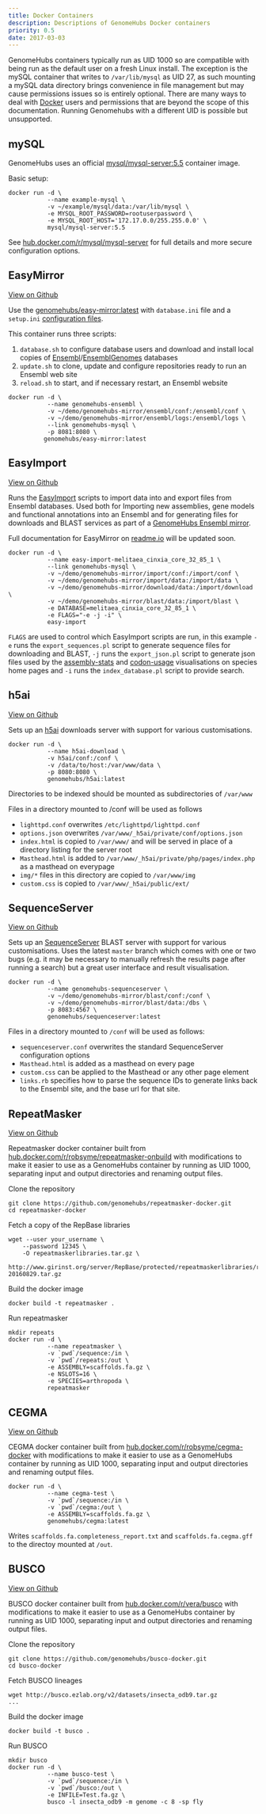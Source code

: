 ```yaml
---
title: Docker Containers
description: Descriptions of GenomeHubs Docker containers
priority: 0.5
date: 2017-03-03
---
```



GenomeHubs containers typically run as UID 1000 so are compatible with being run as the 
default user on a fresh Linux install. The exception is the mySQL container that writes to 
`/var/lib/mysql` as UID 27, as such mounting a mySQL data directory brings convenience in file 
management but may cause permissions issues so is entirely optional. There are many ways to deal 
with [Docker](http://docker.com) users and permissions that are beyond the scope of this documentation. 
Running Genomehubs with a different UID is possible but unsupported.

## mySQL

GenomeHubs uses an official [mysql/mysql-server:5.5](https://hub.docker.com/r/mysql/mysql-server/) container image.

Basic setup:

```
docker run -d \
           --name example-mysql \
           -v ~/example/mysql/data:/var/lib/mysql \
           -e MYSQL_ROOT_PASSWORD=rootuserpassword \
           -e MYSQL_ROOT_HOST='172.17.0.0/255.255.0.0' \
           mysql/mysql-server:5.5
```

See [hub.docker.com/r/mysql/mysql-server](https://hub.docker.com/r/mysql/mysql-server/) for full 
details and more secure configuration options.

## EasyMirror

[View on Github](https://github.com/genomehubs/easy-mirror-docker)

Use the [genomehubs/easy-mirror:latest](https://hub.docker.com/r/genomehubs/easy-mirror/) with
`database.ini` file and a `setup.ini` [configuration files](http://genomehubs.org/documentation/mirror-configuration/).

This container runs three scripts:

1. `database.sh` to configure database users and download and install local copies of [Ensembl](http://ensembl.org)/[EnsemblGenomes](http://ensemblgenomes.org)
   databases
2. `update.sh` to clone, update and configure repositories ready to run an Ensembl web site
3. `reload.sh` to start, and if necessary restart, an Ensembl website

```
docker run -d \
           --name genomehubs-ensembl \
           -v ~/demo/genomehubs-mirror/ensembl/conf:/ensembl/conf \
           -v ~/demo/genomehubs-mirror/ensembl/logs:/ensembl/logs \
           --link genomehubs-mysql \
           -p 8081:8080 \
          genomehubs/easy-mirror:latest
```

## EasyImport

[View on Github](https://github.com/genomehubs/easy-import-docker)

Runs the [EasyImport](https://github.com/genomehubs/easy-import) scripts to import data into and export files from
Ensembl databases. Used both for Importing new assemblies, gene models and functional annotations into 
an Ensembl and for generating files for downloads and BLAST services as part of a
[GenomeHubs Ensembl mirror](http://genomehubs.org/documentation/mirror-setup-part-ii/).

Full documentation for EasyMirror on [readme.io](http://easy-import.readme.io) will be updated soon.

```
docker run -d \
           --name easy-import-melitaea_cinxia_core_32_85_1 \
           --link genomehubs-mysql \
           -v ~/demo/genomehubs-mirror/import/conf:/import/conf \
           -v ~/demo/genomehubs-mirror/import/data:/import/data \
           -v ~/demo/genomehubs-mirror/download/data:/import/download \
           -v ~/demo/genomehubs-mirror/blast/data:/import/blast \
           -e DATABASE=melitaea_cinxia_core_32_85_1 \
           -e FLAGS="-e -j -i" \
           easy-import
```

`FLAGS` are used to control which EasyImport scripts are run, in this example `-e` runs the
`export_sequences.pl` script to generate sequence files for downloading and BLAST, `-j` runs the
`export_json.pl` script to generate json files used by the [assembly-stats](https://github.com/rjchallis/assembly-stats)
and [codon-usage](https://github.com/rjchallis/codon-usage) visualisations on species
home pages and `-i` runs the `index_database.pl` script to provide search.

## h5ai

[View on Github](https://github.com/genomehubs/h5ai-docker)

Sets up an [h5ai](https://larsjung.de/h5ai/) downloads server with support for various 
customisations.

```
docker run -d \
           --name h5ai-download \
           -v h5ai/conf:/conf \
           -v /data/to/host:/var/www/data \
           -p 8080:8080 \
           genomehubs/h5ai:latest
```

Directories to be indexed should be mounted as subdirectories of ``/var/www``

Files in a directory mounted to /conf will be used as follows
- ``lighttpd.conf`` overwrites ``/etc/lighttpd/lighttpd.conf`` 
- ``options.json`` overwrites ``/var/www/_h5ai/private/conf/options.json``
- ``index.html`` is copied to ``/var/www/`` and will be served in place of a directory listing for the server root
- ``Masthead.html`` is added to ``/var/www/_h5ai/private/php/pages/index.php`` as a masthead on everypage
- ``img/*`` files in this directory are copied to ``/var/www/img`` 
- ``custom.css`` is copied to ``/var/www/_h5ai/public/ext/``


## SequenceServer

[View on Github](https://github.com/genomehubs/sequenceserver-docker)

Sets up an [SequenceServer](https://sequenceserver.com) BLAST server with support for various 
customisations. Uses the latest `master` branch which comes with one or two bugs (e.g. 
it may be necessary to manually refresh the results page after running a search) but a
great user interface and result visualisation.  

```
docker run -d \
           --name genomehubs-sequenceserver \
           -v ~/demo/genomehubs-mirror/blast/conf:/conf \
           -v ~/demo/genomehubs-mirror/blast/data:/dbs \
           -p 8083:4567 \
           genomehubs/sequenceserver:latest
```

Files in a directory mounted to `/conf` will be used as follows:
- ``sequenceserver.conf`` overwrites the standard SequenceServer configuration options
- ``Masthead.html`` is added as a masthead on every page
- ``custom.css`` can be applied to the Masthead or any other page element
- ``links.rb`` specifies how to parse the sequence IDs to generate links back to the Ensembl 
  site, and the base url for that site.


## RepeatMasker

[View on Github](https://github.com/genomehubs/repeatmasker-docker)

Repeatmasker docker container built from [hub.docker.com/r/robsyme/repeatmasker-onbuild](https://hub.docker.com/r/robsyme/repeatmasker-onbuild/)
with modifications to make it easier to use as a GenomeHubs container by running as UID 1000, separating input and output 
directories and renaming output files.

Clone the repository

```
git clone https://github.com/genomehubs/repeatmasker-docker.git
cd repeatmasker-docker
```

Fetch a copy of the RepBase libraries

```
wget --user your_username \
    --password 12345 \
    -O repeatmaskerlibraries.tar.gz \
    http://www.girinst.org/server/RepBase/protected/repeatmaskerlibraries/repeatmaskerlibraries-20160829.tar.gz

```

Build the docker image

```
docker build -t repeatmasker .
```

Run repeatmasker

```
mkdir repeats
docker run -d \
           --name repeatmasker \
           -v `pwd`/sequence:/in \
           -v `pwd`/repeats:/out \
           -e ASSEMBLY=scaffolds.fa.gz \
           -e NSLOTS=16 \
           -e SPECIES=arthropoda \
           repeatmasker
```

## CEGMA

[View on Github](https://github.com/genomehubs/cegma-docker)

CEGMA docker container built from [hub.docker.com/r/robsyme/cegma-docker](https://hub.docker.com/r/robsyme/cegma-docker/)
with modifications to make it easier to use as a GenomeHubs container by running as UID 1000, separating input and output 
directories and renaming output files.

```
docker run -d \
           --name cegma-test \
           -v `pwd`/sequence:/in \
           -v `pwd`/cegma:/out \
           -e ASSEMBLY=scaffolds.fa.gz \
           genomehubs/cegma:latest
```

Writes `scaffolds.fa.completeness_report.txt` and `scaffolds.fa.cegma.gff` to the directoy mounted at `/out`.

## BUSCO

[View on Github](https://github.com/genomehubs/busco-docker)

BUSCO docker container built from [hub.docker.com/r/vera/busco](https://hub.docker.com/r/vera/busco/)
with modifications to make it easier to use as a GenomeHubs container by running as UID 1000, separating input and output 
directories and renaming output files.

Clone the repository

```
git clone https://github.com/genomehubs/busco-docker.git
cd busco-docker
```

Fetch BUSCO lineages

```
wget http://busco.ezlab.org/v2/datasets/insecta_odb9.tar.gz
...
```

Build the docker image

```
docker build -t busco .
```

Run BUSCO

```
mkdir busco
docker run -d \
           --name busco-test \
           -v `pwd`/sequence:/in \
           -v `pwd`/busco:/out \
           -e INFILE=Test.fa.gz \
           busco -l insecta_odb9 -m genome -c 8 -sp fly
```


